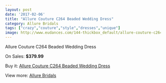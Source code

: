 ```yaml
---
layout: post
date: '2017-02-06'
title: "Allure Couture C264 Beaded Wedding Dress"
category: Allure Bridals
tags: ["crazy","couture","style","dresses","unique"]
image: http://www.eudances.com/144-thickbox_default/allure-couture-c264-beaded-wedding-dress.jpg
---
```

Allure Couture C264 Beaded Wedding Dress

On Sales: **$379.99**
<a href="https://www.eudances.com/en/allure-bridals/46-allure-couture-c264-beaded-wedding-dress.html"><amp-img layout="responsive" width="600" height="600" src="//www.eudances.com/144-thickbox_default/allure-couture-c264-beaded-wedding-dress.jpg" alt="Allure Couture C264 Beaded Wedding Dress 0" /></a>
<a href="https://www.eudances.com/en/allure-bridals/46-allure-couture-c264-beaded-wedding-dress.html"><amp-img layout="responsive" width="600" height="600" src="//www.eudances.com/145-thickbox_default/allure-couture-c264-beaded-wedding-dress.jpg" alt="Allure Couture C264 Beaded Wedding Dress 1" /></a>
<a href="https://www.eudances.com/en/allure-bridals/46-allure-couture-c264-beaded-wedding-dress.html"><amp-img layout="responsive" width="600" height="600" src="//www.eudances.com/146-thickbox_default/allure-couture-c264-beaded-wedding-dress.jpg" alt="Allure Couture C264 Beaded Wedding Dress 2" /></a>
<a href="https://www.eudances.com/en/allure-bridals/46-allure-couture-c264-beaded-wedding-dress.html"><amp-img layout="responsive" width="600" height="600" src="//www.eudances.com/147-thickbox_default/allure-couture-c264-beaded-wedding-dress.jpg" alt="Allure Couture C264 Beaded Wedding Dress 3" /></a>

Buy it: [Allure Couture C264 Beaded Wedding Dress](https://www.eudances.com/en/allure-bridals/46-allure-couture-c264-beaded-wedding-dress.html "Allure Couture C264 Beaded Wedding Dress")

View more: [Allure Bridals](https://www.eudances.com/en/2-allure-bridals "Allure Bridals")